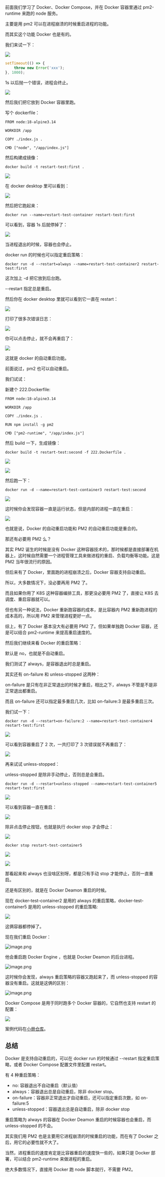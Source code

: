 ﻿前面我们学习了 Docker、Docker Compose，并在 Docker 容器里通过 pm2-runtime 来跑的 node 服务。

主要是用 pm2 可以在进程崩溃的时候重启进程的功能。

而其实这个功能 Docker 也是有的。

我们来试一下：

![](//liushuaiyang.oss-cn-shanghai.aliyuncs.com/nest-docs/image/第63章-1.png)

```javascript
setTimeout(() => {
    throw new Error('xxx');
}, 1000);
```
1s 以后抛一个错误，进程会终止。

![](//liushuaiyang.oss-cn-shanghai.aliyuncs.com/nest-docs/image/第63章-2.png)

然后我们把它放到 Docker 容器里跑。

写个 dockerfile：

```docker
FROM node:18-alpine3.14

WORKDIR /app

COPY ./index.js .

CMD ["node", "/app/index.js"]
```
然后构建成镜像：

```shell
docker build -t restart-test:first .
```
![](//liushuaiyang.oss-cn-shanghai.aliyuncs.com/nest-docs/image/第63章-3.png)

在 docker desktop 里可以看到：

![](//liushuaiyang.oss-cn-shanghai.aliyuncs.com/nest-docs/image/第63章-4.png)

然后把它跑起来：

```
docker run --name=restart-test-container restart-test:first
```
可以看到，容器 1s 后就停掉了：

![](//liushuaiyang.oss-cn-shanghai.aliyuncs.com/nest-docs/image/第63章-5.png)

当进程退出的时候，容器也会停止。

docker run 的时候也可以指定重启策略：
```
docker run -d --restart=always --name=restart-test-container2 restart-test:first
```
这次加上 -d 把它放到后台跑。

--restart 指定总是重启。

然后你在 docker desktop 里就可以看到它一直在 restart：

![](//liushuaiyang.oss-cn-shanghai.aliyuncs.com/nest-docs/image/第63章-6.png)

打印了很多次错误日志：

![](//liushuaiyang.oss-cn-shanghai.aliyuncs.com/nest-docs/image/第63章-7.png)

你可以点击停止，就不会再重启了：

![](//liushuaiyang.oss-cn-shanghai.aliyuncs.com/nest-docs/image/第63章-8.png)

这就是 docker 的自动重启功能。

前面说过，pm2 也可以自动重启。

我们试试：

新建个 222.Dockerfile:

```docker
FROM node:18-alpine3.14

WORKDIR /app

COPY ./index.js .

RUN npm install -g pm2

CMD ["pm2-runtime", "/app/index.js"]

```
然后 build 一下，生成镜像：

```
docker build -t restart-test:second -f 222.Dockerfile .
```

![](//liushuaiyang.oss-cn-shanghai.aliyuncs.com/nest-docs/image/第63章-9.png)

![](//liushuaiyang.oss-cn-shanghai.aliyuncs.com/nest-docs/image/第63章-10.png)

然后跑一下：
```
docker run -d --name=restart-test-container3 restart-test:second
```

![](//liushuaiyang.oss-cn-shanghai.aliyuncs.com/nest-docs/image/第63章-11.png)

这时候你会发现容器一直是运行状态，但是内部的进程一直在重启：

![](//liushuaiyang.oss-cn-shanghai.aliyuncs.com/nest-docs/image/第63章-12.png)

也就是说，Docker 的自动重启功能和 PM2 的自动重启功能是重合的。

那还有必要用 PM2 么？

其实 PM2 诞生的时候是没有 Docker 这种容器技术的，那时候都是直接部署在机器上，这时候自然需要一个进程管理工具来做进程的重启、负载均衡等功能。这是 PM2 当年很流行的原因。

但后来有了 Docker，里面跑的进程崩溃之后，Docker 容器支持自动重启。

所以，大多数情况下，没必要再用 PM2 了。

而且如果你用了 K8S 这种容器编排工具，那更没必要用 PM2 了，直接让 K8S 去调度、重启容器就可以。

但也有另一种说法，Docker 重新跑容器的成本，是比容器内 PM2 重新跑进程的成本高的，所以用 PM2 来管理进程更好一点。

综上，有了 Docker 基本没大有必要用 PM2 了。但如果单独跑 Docker 容器，还是可以结合 pm2-runtime 来提高重启速度的。

然后我们继续来看 Docker 的重启策略：

默认是 no，也就是不自动重启。

我们测试了 always，是容器退出时总是重启。

其实还有 on-failure 和 unless-stopped 这两种：

on-failure 是只有在非正常退出的时候才重启，相比之下，always 不管是不是非正常退出都重启。

而且 on-failure 还可以指定最多重启几次，比如 on-failure:3 是最多重启三次。

我们试一下：

```
docker run -d --restart=on-failure:2 --name=restart-test-container4 restart-test:first
```

![](//liushuaiyang.oss-cn-shanghai.aliyuncs.com/nest-docs/image/第63章-13.png)

可以看到容器重启了 2 次，一共打印了 3 次错误就不再重启了：

![](//liushuaiyang.oss-cn-shanghai.aliyuncs.com/nest-docs/image/第63章-14.png)

再来试试 unless-stopped：

unless-stopped 是除非手动停止，否则总是会重启。

```
docker run -d --restart=unless-stopped --name=restart-test-container5 restart-test:first
```

![](//liushuaiyang.oss-cn-shanghai.aliyuncs.com/nest-docs/image/第63章-15.png)

可以看到容器一直在重启：

![](//liushuaiyang.oss-cn-shanghai.aliyuncs.com/nest-docs/image/第63章-16.png)

除非点击停止按钮，也就是执行 docker stop 才会停止：

![](//liushuaiyang.oss-cn-shanghai.aliyuncs.com/nest-docs/image/第63章-17.png)

```
docker stop restart-test-container5
```
![](//liushuaiyang.oss-cn-shanghai.aliyuncs.com/nest-docs/image/第63章-18.png)


![](//liushuaiyang.oss-cn-shanghai.aliyuncs.com/nest-docs/image/第63章-19.png)

那看起来和 always 也没啥区别呀，都是只有手动 stop 才能停止，否则一直重启。

还是有区别的，就是在 Docker Deamon 重启的时候。

现在 docker-test-container2 是用的 always 的重启策略，docker-test-container5 是用的 unless-stopped 的重启策略:

![](//liushuaiyang.oss-cn-shanghai.aliyuncs.com/nest-docs/image/第63章-20.png)

这俩容器都停掉了。

现在我们重启 Docker：

![image.png](//liushuaiyang.oss-cn-shanghai.aliyuncs.com/nest-docs/image/第63章-21.png)

他会重启跑 Docker Engine ，也就是 Docker Deamon 的后台进程。

![image.png](//liushuaiyang.oss-cn-shanghai.aliyuncs.com/nest-docs/image/第63章-22.png)

这时候你会发现，always 重启策略的容器又跑起来了，而 unless-stopped 的容器没有重启。这就是这俩的区别：

![image.png](//liushuaiyang.oss-cn-shanghai.aliyuncs.com/nest-docs/image/第63章-23.png)

Docker Compose 是用于同时跑多个 Docker 容器的，它自然也支持 restart 的配置：

![](//liushuaiyang.oss-cn-shanghai.aliyuncs.com/nest-docs/image/第63章-24.png)

案例代码在[小册仓库](https://github.com/QuarkGluonPlasma/nestjs-course-code/tree/main/docker-restart-test)。

## 总结

Docker 是支持自动重启的，可以在 docker run 的时候通过 --restart 指定重启策略，或者 Docker Compose 配置文件里配置 restart。

有 4 种重启策略：

- no: 容器退出不自动重启（默认值）
- always：容器退出总是自动重启，除非 docker stop。
- on-failure：容器非正常退出才自动重启，还可以指定重启次数，如 on-failure:5
- unless-stopped：容器退出总是自动重启，除非 docker stop

重启策略为 always 的容器在 Docker Deamon 重启的时候容器也会重启，而 unless-stopped 的不会。

其实我们用 PM2 也是主要用它进程崩溃的时候重启的功能，而在有了 Docker 之后，用它的必要性就不大了。

当然，进程重启的速度肯定是比容器重启的速度快一些的，如果只是 Docker 部署，可以结合 pm2-runtime 来做进程的重启。

绝大多数情况下，直接用 Docker 跑 node 脚本就行，不需要 PM2。
